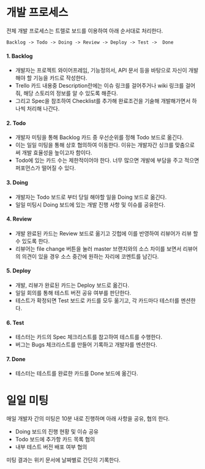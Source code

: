 # 개발 프로세스

전체 개발 프로세스는 트렐로 보드를 이용하여 아래 순서대로 처리한다.

`Backlog -> Todo -> Doing -> Review -> Deploy -> Test ->  Done`

#### 1. Backlog
- 개발자는 프로젝트 와이어프레임, 기능정의서, API 문서 등을 바탕으로 자신이 개발해야 할 기능을 카드로 작성한다.
- Trello 카드 내용중 Description란에는 이슈 링크를 걸어주거나 wiki 링크를 걸어줘, 해당 스토리의 정보를 알 수 있도록 해준다. 
- 그리고 Spec을 참조하여 Checklist를 추가해 완료조건을 기술해 개발해가면서 하나씩 처리해 나간다.

#### 2. Todo
- 개발자 미팅을 통해 Backlog 카드 중 우선순위를 정해 Todo 보드로 옮긴다.
- 이는 일일 미팅을 통해 상호 협의하여 이동한다. 이유는 개발자간 싱크를 맞춤으로써 개발 효율성을 높이고자 함이다.
- Todo에 있는 카드 수는 제한적이어야 한다. 너무 많으면 개발에 부담을 주고 적으면 퍼포먼스가 떨어질 수 있다.

#### 3. Doing
- 개발자는 Todo 보드로 부터 당일 해야할 일을 Doing 보드로 옮긴다.
- 일일 미팅시 Doing 보드에 있는 개발 진행 사항 및 이슈를 공유한다.

#### 4. Review
- 개발 완료된 카드는 Review 보드로 옮기고 깃헙에 이를 반영하여 리뷰어가 리뷰 할수 있도록 한다. 
- 리뷰어는 file change 버튼을 눌러 master 브랜치와의 소스 차이를 보면서 리뷰어의 의견이 있을 경우 소스 중간에 원하는 자리에 코멘트를 남긴다.

#### 5. Deploy
- 개발, 리뷰가 완료된 카드는 Deploy 보드로 옮긴다.
- 일일 회의를 통해 테스트 버전 공유 여부를 판단한다. 
- 테스트가 확정되면 Test 보드로 카드를 모두 옮기고, 각 카드마다 테스터를 멘션한다.

#### 6. Test
- 테스터는 카드의 Spec 체크리스트를 참고하여 테스트를 수행한다.
- 버그는 Bugs 체크리스트를 만들어 기록하고 개발자를 멘션한다. 

#### 7. Done
- 테스터는 테스트를 완료한 카드를 Done 보드에 옮긴다.


# 일일 미팅

매일 개발자 간의 미팅은 10분 내로 진행하며 아래 사항을 공유, 협의 한다.

* Doing 보드의 진행 현황 및 이슈 공유 
* Todo 보드에 추가항 카드 목록 협의 
* 내부 테스트 버전 배포 여부 협의 
 
미팅 결과는 위키 문서에 날짜별로 간단히 기록한다.

